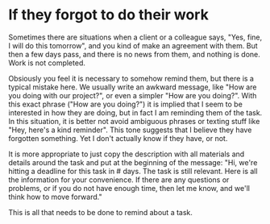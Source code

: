 # If they forgot to do their work

Sometimes there are situations when a client or a colleague says, "Yes, fine, I will do this tomorrow", and you kind of make an agreement with them. But then a few days pass, and there is no news from them, and nothing is done. Work is not completed.

Obsiously you feel it is necessary to somehow remind them, but there is a typical mistake here. We usually write an awkward message, like "How are you doing with our project?", or even a simpler "How are you doing?". With this exact phrase ("How are you doing?") it is implied that I seem to be interested in how they are doing, but in fact I am reminding them of the task. In this situation, it is better not avoid ambiguous phrases or texting stuff like "Hey, here's a kind reminder". This tone suggests that I believe they have forgotten something. Yet I don't actually know if they have, or not.

It is more appropriate to just copy the description with all materials and details around the task and put at the beginning of the message: "Hi, we're hitting a deadline for this task in # days. The task is still relevant. Here is all the information for your convenience. If there are any questions or problems, or if you do not have enough time, then let me know, and we'll think how to move forward." 

This is all that needs to be done to remind about a task.
